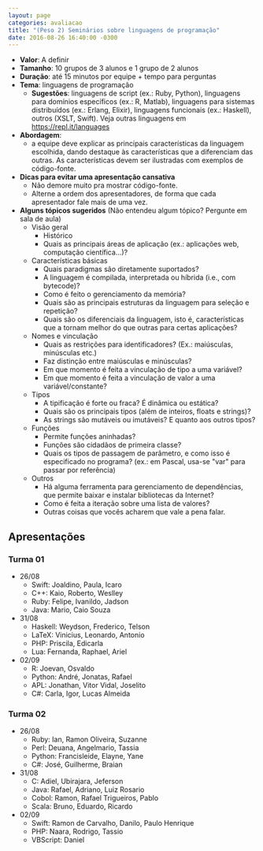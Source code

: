 ```yaml
---
layout: page
categories: avaliacao
title: "(Peso 2) Seminários sobre linguagens de programação"
date: 2016-08-26 16:40:00 -0300
---
```


- **Valor**: A definir
- **Tamanho**: 10 grupos de 3 alunos e 1 grupo de 2 alunos
- **Duração**: até 15 minutos por equipe + tempo para perguntas
- **Tema**: linguagens de programação
    + **Sugestões**: linguagens de script (ex.: Ruby, Python), linguagens para domínios específicos (ex.: R, Matlab), linguagens para sistemas distribuídos (ex.: Erlang, Elixir), linguagens funcionais (ex.: Haskell), outros (XSLT, Swift). Veja outras linguagens em <https://repl.it/languages>
- **Abordagem**:
    - a equipe deve explicar as principais características da linguagem escolhida, dando destaque às características que a diferenciam das outras. As características devem ser ilustradas com exemplos de código-fonte.
- **Dicas para evitar uma apresentação cansativa**
    - Não demore muito pra mostrar código-fonte.
    - Alterne a ordem dos apresentadores, de forma que cada apresentador fale mais de uma vez.
- **Alguns tópicos sugeridos** (Não entendeu algum tópico? Pergunte em sala de aula)
    + Visão geral
        + Histórico
        + Quais as principais áreas de aplicação (ex.: aplicações web, computação científica...)?
    + Características básicas
        + Quais paradigmas são diretamente suportados?
        + A linguagem é compilada, interpretada ou híbrida (i.e., com bytecode)?
        + Como é feito o gerenciamento da memória?
        + Quais são as principais estruturas da linguagem para seleção e repetição?
        + Quais são os diferenciais da linguagem, isto é, características que a tornam melhor do que outras para certas aplicações?
    + Nomes e vinculação
        + Quais as restrições para identificadores? (Ex.: maiúsculas, minúsculas etc.)
        + Faz distinção entre maiúsculas e minúsculas?
        + Em que momento é feita a vinculação de tipo a uma variável?
        + Em que momento é feita a vinculação de valor a uma variável/constante?
    + Tipos
        + A tipificação é forte ou fraca? É dinâmica ou estática?
        + Quais são os principais tipos (além de inteiros, floats e strings)?
        + As strings são mutáveis ou imutáveis? E quanto aos outros tipos?
    + Funções
        + Permite funções aninhadas?
        + Funções são cidadãos de primeira classe?
        + Quais os tipos de passagem de parâmetro, e como isso é especificado no programa? (ex.: em Pascal, usa-se "var" para passar por referência)
    + Outros
        + Há alguma ferramenta para gerenciamento de dependências, que permite baixar e instalar bibliotecas da Internet?
        + Como é feita a iteração sobre uma lista de valores?
        + Outras coisas que vocês acharem que vale a pena falar.

## Apresentações


### Turma 01

- 26/08
    + Swift: Joaldino, Paula, Icaro
    + C++: Kaio, Roberto, Weslley
    + Ruby: Felipe, Ivanildo, Jadson
    + Java: Mario, Caio Souza
- 31/08
    + Haskell: Weydson, Frederico, Telson
    + LaTeX: Vinicius, Leonardo, Antonio
    + PHP: Priscila, Edicarla
    + Lua: Fernanda, Raphael, Ariel
- 02/09
    + R: Joevan, Osvaldo
    + Python: André, Jonatas, Rafael
    + APL: Jonathan, Vitor Vidal, Joselito
    + C#: Carla, Igor, Lucas Almeida

### Turma 02

- 26/08
    + Ruby: Ian, Ramon Oliveira, Suzanne
    + Perl: Deuana, Angelmario, Tassia
    + Python: Francisleide, Elayne, Yane
    + C#: José, Guilherme, Braian
- 31/08
    + C: Adiel, Ubirajara, Jeferson
    + Java: Rafael, Adriano, Luiz Rosario
    + Cobol: Ramon, Rafael Trigueiros, Pablo
    + Scala: Bruno, Eduardo, Ricardo
- 02/09
    + Swift: Ramon de Carvalho, Danilo, Paulo Henrique
    + PHP: Naara, Rodrigo, Tassio
    + VBScript: Daniel
